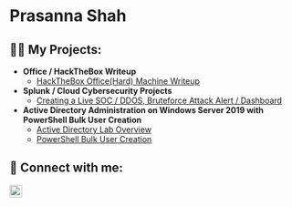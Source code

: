 <h1>Prasanna Shah</h1>

<h2>👨‍💻 My Projects:</h2>

- <b>Office / HackTheBox Writeup</b>
  - [HackTheBox Office(Hard) Machine Writeup](https://github.com/prasannashah1/Office-Writeup)
- <b>Splunk / Cloud Cybersecurity Projects</b>
  - [Creating a Live SOC / DDOS, Bruteforce Attack Alert / Dashboard](https://github.com/prasannashah1/Splunk-SOC)
- <b>Active Directory Administration on Windows Server 2019 with PowerShell Bulk User Creation</b>
  - [Active Directory Lab Overview](https://github.com/prasannashah1/AD-LAB-Overview)
  - [PowerShell Bulk User Creation](https://github.com/prasannashah1/PowerShell)
 
<h2> 🤳 Connect with me:</h2>

[<img align="left" alt="JoshMadakor | LinkedIn" width="22px" src="https://cdn.jsdelivr.net/npm/simple-icons@v3/icons/linkedin.svg" />][linkedin]

[linkedin]: https://linkedin.com/in/prasannashah1

<!--
**prasannashah1/prasannashah1** is a ✨ _special_ ✨ repository because its `README.md` (this file) appears on your GitHub profile.

Here are some ideas to get you started:

- 🔭 I’m currently working on ...
- 🌱 I’m currently learning ...
- 👯 I’m looking to collaborate on ...
- 🤔 I’m looking for help with ...
- 💬 Ask me about ...
- 📫 How to reach me: ...
- 😄 Pronouns: ...
- ⚡ Fun fact: ...
-->
